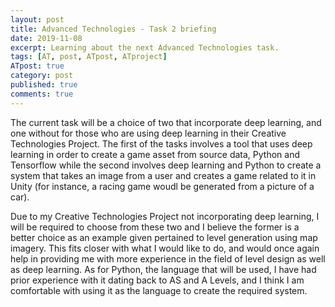 ```yaml
---
layout: post
title: Advanced Technologies - Task 2 briefing
date: 2019-11-08
excerpt: Learning about the next Advanced Technologies task.
tags: [AT, post, ATpost, ATproject]
ATpost: true
category: post
published: true
comments: true
---
```

The current task will be a choice of two that incorporate deep learning, and one without for those who are using deep learning in their Creative Technologies Project. The first of the tasks involves a tool that uses deep learning in order to create a game asset from source data, Python and Tensorflow while the second involves deep learning and Python to create a system that takes an image from a user and creates a game related to it in Unity (for instance, a racing game woudl be generated from a picture of a car). 

Due to my Creative Technologies Project not incorporating deep learning, I will be required to choose from these two and I believe the former is a better choice as an example given pertained to level generation using map imagery. This fits closer with what I would like to do, and would once again help in providing me with more experience in the field of level design as well as deep learning. As for Python, the language that will be used, I have had prior experience with it dating back to AS and A Levels, and I think I am comfortable with using it as the language to create the required system.